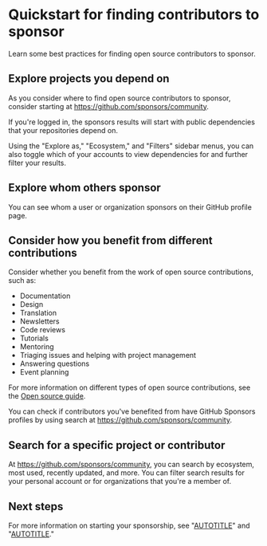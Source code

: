 # Quickstart for finding contributors to sponsor

Learn some best practices for finding open source contributors to sponsor.

## Explore projects you depend on

As you consider where to find open source contributors to sponsor, consider starting at https://github.com/sponsors/community.

If you're logged in, the sponsors results will start with public dependencies that your repositories depend on.

Using the "Explore as," "Ecosystem," and "Filters" sidebar menus, you can also toggle which of your accounts to view dependencies for and further filter your results.

## Explore whom others sponsor

You can see whom a user or organization sponsors on their GitHub profile page.

## Consider how you benefit from different contributions

Consider whether you benefit from the work of open source contributions, such as:
- Documentation
- Design
- Translation
- Newsletters
- Code reviews
- Tutorials
- Mentoring
- Triaging issues and helping with project management
- Answering questions
- Event planning

For more information on different types of open source contributions, see the [Open source guide](https://opensource.guide/how-to-contribute/#you-dont-have-to-contribute-code).

You can check if contributors you've benefited from have GitHub Sponsors profiles by using search at https://github.com/sponsors/community.

## Search for a specific project or contributor

At https://github.com/sponsors/community, you can search by ecosystem, most used, recently updated, and more. You can filter search results for your personal account or for organizations that you're a member of.

## Next steps

For more information on starting your sponsorship, see "[AUTOTITLE](/sponsors/sponsoring-open-source-contributors/about-sponsorships-fees-and-taxes)" and "[AUTOTITLE](/sponsors/sponsoring-open-source-contributors/sponsoring-an-open-source-contributor-through-github)."
